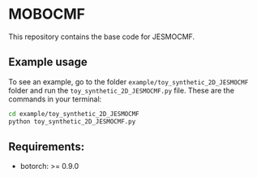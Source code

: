 # MOBOCMF

This repository contains the base code for JESMOCMF.

## Example usage

To see an example, go to the folder `example/toy_synthetic_2D_JESMOCMF` folder and run the `toy_synthetic_2D_JESMOCMF.py` file. These are the commands in your terminal:

```bash
cd example/toy_synthetic_2D_JESMOCMF
python toy_synthetic_2D_JESMOCMF.py
```

## Requirements:

- botorch: >= 0.9.0

